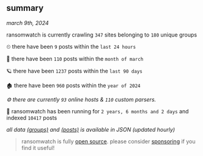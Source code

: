
## summary
_march 9th, 2024_

ransomwatch is currently crawling `347` sites belonging to `180` unique groups

⏲ there have been `9` posts within the `last 24 hours`

🦈 there have been `110` posts within the `month of march`

🪐 there have been `1237` posts within the `last 90 days`

🏚 there have been `960` posts within the `year of 2024`

_⚙️ there are currently `93` online hosts & `110` custom parsers._

🦕 ransomwatch has been running for `2 years, 6 months and 2 days` and indexed `10417` posts

_all data  [(groups)](http://ransomwhat.telemetry.ltd/groups) and [(posts)](http://ransomwhat.telemetry.ltd/posts) is available in JSON (updated hourly)_

> ransomwatch is fully [open source](https://github.com/joshhighet/ransomwatch#ransomwatch--). please consider [sponsoring](https://github.com/sponsors/joshhighet) if you find it useful!
